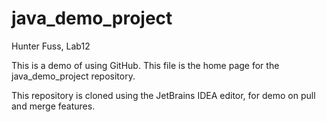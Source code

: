 # java_demo_project
Hunter Fuss, Lab12

This is a demo of using GitHub.
This file is the home page for the java_demo_project repository.

This repository is cloned using the JetBrains IDEA editor, for demo on pull and merge features.
